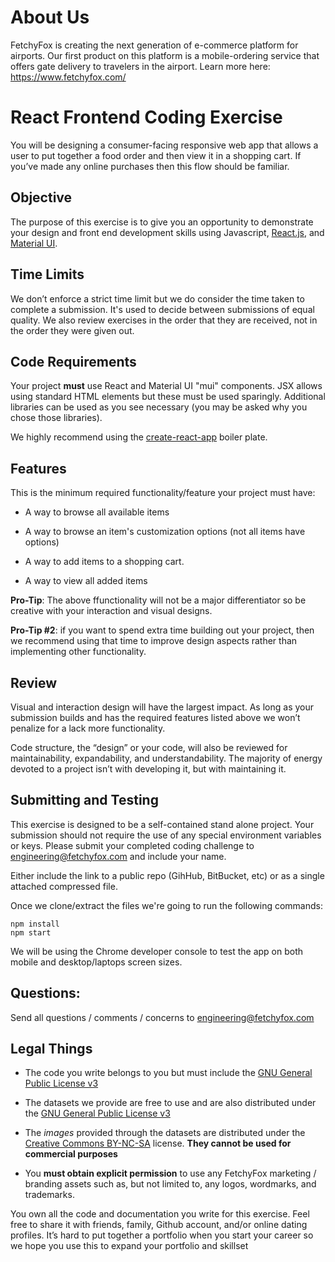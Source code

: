 # About Us
FetchyFox is creating the next generation of e-commerce platform for airports. Our first product on this platform is a mobile-ordering service that offers gate delivery to travelers in the airport. Learn more here: https://www.fetchyfox.com/

# React Frontend Coding Exercise
You will be designing a consumer-facing responsive web app that allows a user to put together a food order and then view it in a shopping cart. If you’ve made any online purchases then this flow should be familiar.

## Objective
The purpose of this exercise is to give you an opportunity to demonstrate your design and front end development skills using Javascript, [React.js](https://reactjs.org/), and [Material UI](https://material-ui.com/).

## Time Limits
We don’t enforce a strict time limit but we do consider the time taken to complete a submission. It's used to decide between submissions of equal quality. We also review exercises in the order that they are received, not in the order they were given out.

## Code Requirements
Your project **must** use React and Material UI "mui" components. JSX allows using standard HTML elements but these must be used sparingly. Additional libraries can be used as you see necessary (you may be asked why you chose those libraries).

We highly recommend using the [create-react-app](https://github.com/facebook/create-react-app) boiler plate.

## Features
This is the minimum required functionality/feature your project must have:

- A way to browse all available items

- A way to browse an item's customization options (not all items have options)

- A way to add items to a shopping cart.

- A way to view all added items

**Pro-Tip**: The above ffunctionality will not be a major differentiator so be creative with your interaction and visual designs.

**Pro-Tip #2**: if you want to spend extra time building out your project, then we recommend using that time to improve design aspects rather than implementing other functionality.

## Review
Visual and interaction design will have the largest impact. As long as your submission builds and has the required features listed above we won’t penalize for a lack more functionality.

Code structure, the “design” or your code, will also be reviewed for maintainability, expandability, and understandability. The majority of energy devoted to a project isn’t with developing it, but with maintaining it.


## Submitting and Testing
This exercise is designed to be a self-contained stand alone project. Your submission should not require the use of any special environment variables or keys. Please submit your completed coding challenge to [engineering@fetchyfox.com](mailto:engineering@fetchyfox.com) and include your name. 

Either include the link to a public repo (GihHub, BitBucket, etc) or as a single attached compressed file.

Once we clone/extract the files we're going to run the following commands:
```
npm install
npm start
```

We will be using the Chrome developer console to test the app on both mobile and desktop/laptops screen sizes. 


## Questions:
Send all questions / comments / concerns to [engineering@fetchyfox.com](mailto:engineering@fetchyfox.com)

## Legal Things
- The code you write belongs to you but must include the [GNU General Public License v3](https://choosealicense.com/licenses/gpl-3.0/)

-  The datasets we provide are free to use and are also distributed under the [GNU General Public License v3](https://choosealicense.com/licenses/gpl-3.0/)

- The *images* provided through the datasets are distributed under the [Creative Commons BY-NC-SA](https://creativecommons.org/licenses/by-nc-sa/4.0/) license. **They cannot be used for commercial purposes**

- You **must obtain explicit permission** to use any FetchyFox marketing / branding assets such as, but not limited to, any logos, wordmarks, and trademarks.

You own all the code and documentation you write for this exercise. Feel free to share it with friends, family, Github account, and/or online dating profiles. It’s hard to put together a portfolio when you start your career so we hope you use this to expand your portfolio and skillset
